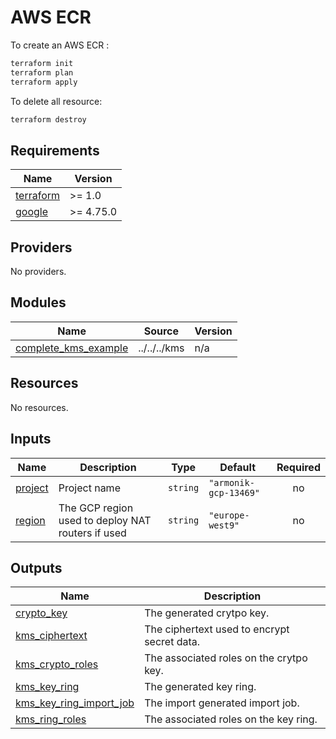 # AWS ECR

To create an AWS ECR :

```bash
terraform init
terraform plan
terraform apply
```

To delete all resource:

```bash
terraform destroy
```

<!-- BEGIN_TF_DOCS -->
## Requirements

| Name | Version |
|------|---------|
| <a name="requirement_terraform"></a> [terraform](#requirement\_terraform) | >= 1.0 |
| <a name="requirement_google"></a> [google](#requirement\_google) | >= 4.75.0 |

## Providers

No providers.

## Modules

| Name | Source | Version |
|------|--------|---------|
| <a name="module_complete_kms_example"></a> [complete\_kms\_example](#module\_complete\_kms\_example) | ../../../kms | n/a |

## Resources

No resources.

## Inputs

| Name | Description | Type | Default | Required |
|------|-------------|------|---------|:--------:|
| <a name="input_project"></a> [project](#input\_project) | Project name | `string` | `"armonik-gcp-13469"` | no |
| <a name="input_region"></a> [region](#input\_region) | The GCP region used to deploy NAT routers if used | `string` | `"europe-west9"` | no |

## Outputs

| Name | Description |
|------|-------------|
| <a name="output_crypto_key"></a> [crypto\_key](#output\_crypto\_key) | The generated crytpo key. |
| <a name="output_kms_ciphertext"></a> [kms\_ciphertext](#output\_kms\_ciphertext) | The ciphertext used to encrypt secret data. |
| <a name="output_kms_crypto_roles"></a> [kms\_crypto\_roles](#output\_kms\_crypto\_roles) | The associated roles on the crytpo key. |
| <a name="output_kms_key_ring"></a> [kms\_key\_ring](#output\_kms\_key\_ring) | The generated key ring. |
| <a name="output_kms_key_ring_import_job"></a> [kms\_key\_ring\_import\_job](#output\_kms\_key\_ring\_import\_job) | The import generated import job. |
| <a name="output_kms_ring_roles"></a> [kms\_ring\_roles](#output\_kms\_ring\_roles) | The associated roles on the key ring. |
<!-- END_TF_DOCS -->
